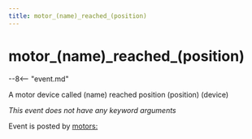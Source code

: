 ```yaml
---
title: motor_(name)_reached_(position)
---
```


# motor_(name)\_reached_(position)


--8<-- "event.md"

A motor device called (name) reached position (position) (device)

*This event does not have any keyword arguments*

Event is posted by [motors:](../config/motors.md)
